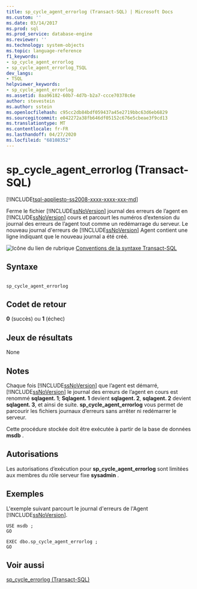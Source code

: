 ```yaml
---
title: sp_cycle_agent_errorlog (Transact-SQL) | Microsoft Docs
ms.custom: ''
ms.date: 03/14/2017
ms.prod: sql
ms.prod_service: database-engine
ms.reviewer: ''
ms.technology: system-objects
ms.topic: language-reference
f1_keywords:
- sp_cycle_agent_errorlog
- sp_cycle_agent_errorlog_TSQL
dev_langs:
- TSQL
helpviewer_keywords:
- sp_cycle_agent_errorlog
ms.assetid: 8aa96182-60b7-4d7b-b2a7-ccce70378c6e
author: stevestein
ms.author: sstein
ms.openlocfilehash: c95cc2db84bdf059437a45e2719bbc63d6eb6829
ms.sourcegitcommit: e042272a38fb646df05152c676e5cbeae3f9cd13
ms.translationtype: MT
ms.contentlocale: fr-FR
ms.lasthandoff: 04/27/2020
ms.locfileid: "68108352"
---
```

# <a name="sp_cycle_agent_errorlog-transact-sql"></a>sp_cycle_agent_errorlog (Transact-SQL)
[!INCLUDE[tsql-appliesto-ss2008-xxxx-xxxx-xxx-md](../../includes/tsql-appliesto-ss2008-xxxx-xxxx-xxx-md.md)]

  Ferme le fichier [!INCLUDE[ssNoVersion](../../includes/ssnoversion-md.md)] journal des erreurs de l’agent en [!INCLUDE[ssNoVersion](../../includes/ssnoversion-md.md)] cours et parcourt les numéros d’extension du journal des erreurs de l’agent tout comme un redémarrage du serveur. Le nouveau journal d'erreurs de [!INCLUDE[ssNoVersion](../../includes/ssnoversion-md.md)] Agent contient une ligne indiquant que le nouveau journal a été créé.  
  
 ![Icône du lien de rubrique](../../database-engine/configure-windows/media/topic-link.gif "Icône du lien de rubrique") [Conventions de la syntaxe Transact-SQL](../../t-sql/language-elements/transact-sql-syntax-conventions-transact-sql.md)  
  
## <a name="syntax"></a>Syntaxe  
  
```  
  
sp_cycle_agent_errorlog  
```  
  
## <a name="return-code-values"></a>Codet de retour  
 **0** (succès) ou **1** (échec)  
  
## <a name="result-sets"></a>Jeux de résultats  
 None  
  
## <a name="remarks"></a>Notes  
 Chaque fois [!INCLUDE[ssNoVersion](../../includes/ssnoversion-md.md)] que l’agent est démarré, [!INCLUDE[ssNoVersion](../../includes/ssnoversion-md.md)] le journal des erreurs de l’agent en cours est renommé **sqlagent. 1**; **Sqlagent. 1** devient **sqlagent. 2**, **sqlagent. 2** devient **sqlagent. 3**, et ainsi de suite. **sp_cycle_agent_errorlog** vous permet de parcourir les fichiers journaux d’erreurs sans arrêter ni redémarrer le serveur.  
  
 Cette procédure stockée doit être exécutée à partir de la base de données **msdb** .  
  
## <a name="permissions"></a>Autorisations  
 Les autorisations d’exécution pour **sp_cycle_agent_errorlog** sont limitées aux membres du rôle serveur fixe **sysadmin** .  
  
## <a name="examples"></a>Exemples  
 L'exemple suivant parcourt le journal d'erreurs de l'Agent [!INCLUDE[ssNoVersion](../../includes/ssnoversion-md.md)].  
  
```  
USE msdb ;  
GO  
  
EXEC dbo.sp_cycle_agent_errorlog ;  
GO  
```  
  
## <a name="see-also"></a>Voir aussi  
 [sp_cycle_errorlog &#40;Transact-SQL&#41;](../../relational-databases/system-stored-procedures/sp-cycle-errorlog-transact-sql.md)  
  
  
